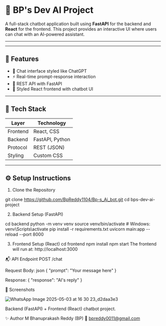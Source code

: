 # 🤖 BP's Dev AI Project

A full-stack chatbot application built using **FastAPI** for the backend and **React** for the frontend. This project provides an interactive UI where users can chat with an AI-powered assistant.

---

---

## 🚀 Features

- 💬 Chat interface styled like ChatGPT
- ⚡ Real-time prompt-response interaction
- 🔌 REST API with FastAPI
- 🎨 Styled React frontend with chatbot UI

---

## 🧠 Tech Stack

| Layer      | Technology       |
|------------|------------------|
| Frontend   | React, CSS       |
| Backend    | FastAPI, Python  |
| Protocol   | REST (JSON)      |
| Styling    | Custom CSS       |

---

## ⚙️ Setup Instructions

1. Clone the Repository


git clone https://github.com/BpReddy1104/Bp-s_Ai_bot.git
cd bps-dev-ai-project


2. Backend Setup (FastAPI)

cd backend
python -m venv venv
source venv/bin/activate  # Windows: venv\Scripts\activate
pip install -r requirements.txt
uvicorn main:app --reload --port 8000

3. Frontend Setup (React)
cd frontend
npm install
npm start
The frontend will run at: http://localhost:3000

📬 API Endpoint
POST /chat

Request Body:
json
{
  "prompt": "Your message here"
}

Response:
{
  "response": "AI's reply"
}

📸 Screenshots

![WhatsApp Image 2025-05-03 at 16 30 23_d2daa3e3](https://github.com/user-attachments/assets/1a6d196a-8828-46bc-9861-6d075690f5c8)


Backend (FastAPI) + Frontend (React) chatbot project.

✨ Author
M Bhanuprakash Reddy (BP)
📧 bpreddy0011@gmail.com




   


 





